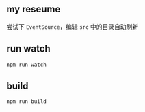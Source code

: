 ## my reseume

尝试下 `EventSource`，编辑 `src` 中的目录自动刷新

## run watch

```bash
npm run watch
```

## build

```bash
npm run build
```
